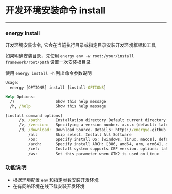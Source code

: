 # 开发环境安装命令 install

---

### energy install

开发环境安装命令, 它会在当前执行目录或指定目录安装开发环境框架和工具

如果明确安装目录，先使用 `energy env -w root:/your/install framework/root/path` 设置一次安装根目录

使用 `energy install -h` 列出命令参数说明

```cmd
Usage:
  energy [OPTIONS] install [install-OPTIONS]

Help Options:
  /?                  Show this help message
  /h, /help           Show this help message

[install command options]
      /p, /path:      Installation directory Default current directory
      /v, /version:   Specifying a version number. x.x.x (default: latest)
      /d, /download:  Download Source. Details: https://energye.github.io/data/model-base-config.json
          /all        Skip select. Install All Software
          /os:        Specify install OS: [windows, linux, macos], default current os
          /arch:      Specify install ARCH: [386, amd64, arm, arm64], default current arch
          /cef:       Install system supports CEF version. options: latest, 109, 101, 87, 49
          /ws:        Set this parameter when GTK2 is used on Linux
```

### 功能说明

- 根据环境配置 `env` 和指定参数安装开发环境
- 在有网络环境在线下载安装开发环境
